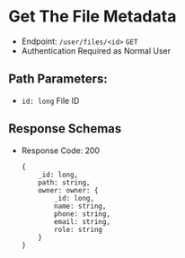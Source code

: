 # Get The File Metadata
- Endpoint: `/user/files/<id>` `GET`
- Authentication Required as Normal User
## Path Parameters:
- `id: long` File ID
## Response Schemas
- Response Code: 200
    ```
    {
        _id: long,
        path: string,
        owner: owner: {
            _id: long,
            name: string,
            phone: string,
            email: string,
            role: string
        }
    }
    ```
